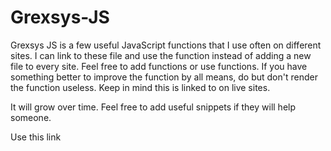 # Grexsys-JS
Grexsys JS is a few useful JavaScript functions that I use often on different sites.  I can link to these file and use the function instead of adding a new file to every site.  Feel free to add functions or use functions.  If you have something better to improve the function by all means, do but don't render the function useless.  Keep in mind this is linked to on live sites.

It will grow over time.  Feel free to add useful snippets if they will help someone.

Use this link <script src="https://cdn.rawgit.com/Trizzle/Grexsys-JS/master/grexsys-js/grexsys-1.1.0.js"></script>
